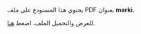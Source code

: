 
يحتوي هذا المستودع على ملف PDF بعنوان **marki**.

للعرض والتحميل الملف، اضغط [هنا](https://drive.google.com/file/d/1VMheDJS1bcB2f-wq4a7zNXrSD4AEkX-L/view?usp=drivesdk).
